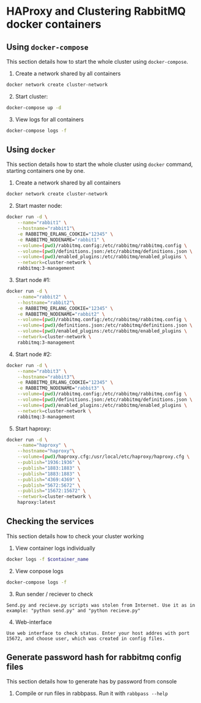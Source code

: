 # HAProxy and Clustering RabbitMQ docker containers

## Using `docker-compose`

This section details how to start the whole cluster using `docker-compose`.

1. Create a network shared by all containers
```bash
docker network create cluster-network
```

2. Start cluster:
```bash
docker-compose up -d
```

3. View logs for all containers
```bash
docker-compose logs -f
```

## Using `docker`

This section details how to start the whole cluster using `docker` command, starting containers one by one.

1. Create a network shared by all containers
```bash
docker network create cluster-network
```

2. Start master node:
```bash
docker run -d \
    --name="rabbit1" \
    --hostname="rabbit1"\
    -e RABBITMQ_ERLANG_COOKIE="12345" \
    -e RABBITMQ_NODENAME="rabbit1" \
    --volume=(pwd)/rabbitmq.config:/etc/rabbitmq/rabbitmq.config \
    --volume=(pwd)/definitions.json:/etc/rabbitmq/definitions.json \
    --volume=(pwd)/enabled_plugins:/etc/rabbitmq/enabled_plugins \
    --network=cluster-network \
    rabbitmq:3-management
```
3. Start node #1:
```bash
docker run -d \
    --name="rabbit2" \
    --hostname="rabbit2"\
    -e RABBITMQ_ERLANG_COOKIE="12345" \
    -e RABBITMQ_NODENAME="rabbit2" \
    --volume=(pwd)/rabbitmq.config:/etc/rabbitmq/rabbitmq.config \
    --volume=(pwd)/definitions.json:/etc/rabbitmq/definitions.json \
    --volume=(pwd)/enabled_plugins:/etc/rabbitmq/enabled_plugins \
    --network=cluster-network \
    rabbitmq:3-management
```

4. Start node #2:
```bash
docker run -d \
    --name="rabbit3" \
    --hostname="rabbit3"\
    -e RABBITMQ_ERLANG_COOKIE="12345" \
    -e RABBITMQ_NODENAME="rabbit3" \
    --volume=(pwd)/rabbitmq.config:/etc/rabbitmq/rabbitmq.config \
    --volume=(pwd)/definitions.json:/etc/rabbitmq/definitions.json \
    --volume=(pwd)/enabled_plugins:/etc/rabbitmq/enabled_plugins \
    --network=cluster-network \
    rabbitmq:3-management
```

5. Start haproxy:
```bash
docker run -d \
    --name="haproxy" \
    --hostname="haproxy"\
    --volume=(pwd)/haproxy.cfg:/usr/local/etc/haproxy/haproxy.cfg \
    --publish="1936:1936" \
    --publish="1883:1883" \
    --publish="1883:1883" \
    --publish="4369:4369" \
    --publish="5672:5672" \
    --publish="15672:15672" \
    --network=cluster-network \
    haproxy:latest
```

## Checking the services

This section details how to check your cluster working

1. View container logs individually
```bash
docker logs -f $container_name
```

2. View conpose logs
```bash
docker-compose logs -f
```

3. Run sender / reciever to check
```
Send.py and recieve.py scripts was stolen from Internet. Use it as in example: "python send.py" and "python recieve.py" 
```

4. Web-interface
```
Use web interface to check status. Enter your host addres with port 15672, and choose user, which was created in config files.
```

## Generate password hash for rabbitmq config files

This section details how to generate has by password from console

1. Compile or run files in rabbpass. Run it with ```rabbpass --help```

